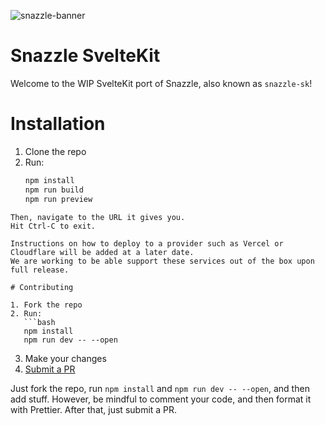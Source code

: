 ![snazzle-banner](https://github.com/SnarpleDev/snazzle-sk/assets/31410740/c05f85b9-3fea-48ea-8ce3-33df6a925566)
# Snazzle SvelteKit

Welcome to the WIP SvelteKit port of Snazzle, also known as `snazzle-sk`!

# Installation
1. Clone the repo
2. Run:
   ```bash
   npm install
   npm run build
   npm run preview
```
Then, navigate to the URL it gives you.
Hit Ctrl-C to exit.

Instructions on how to deploy to a provider such as Vercel or Cloudflare will be added at a later date. 
We are working to be able support these services out of the box upon full release.

# Contributing

1. Fork the repo
2. Run:
   ```bash
   npm install
   npm run dev -- --open
   ```
3. Make your changes
4. [Submit a PR](https://github.com/redstone-dev/snazzle-sk/pulls?q=is%3Apr+is%3Aopen+sort%3Aupdated-desc)

Just fork the repo, run `npm install` and `npm run dev -- --open`, and then add stuff. However, be mindful to comment your code, and then format it with Prettier. After that, just submit a PR.
